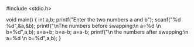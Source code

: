 #include <stdio.h>

void main()
{
  int a,b;
  printf("Enter the two numbers a and b");
  scanf("%d %d",&a,&b);
  printf("\nThe numbers before swapping:\n a=%d \n b=%d",a,b);
  a=a+b;
  b=a-b;
  a=a-b;
  printf("\n the numbers after swapping:\n a=%d \n b=%d",a,b);
 }
